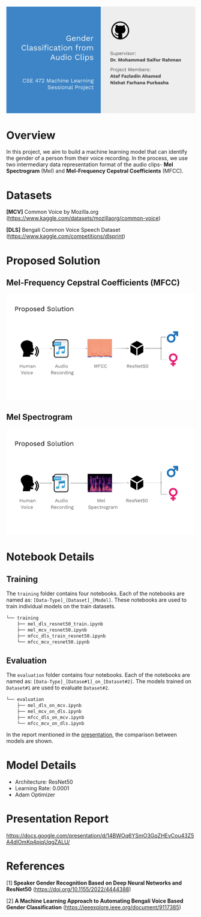 ![Project Cover Image](/docs/cover.svg)

# Overview
In this project, we aim to build a machine learning model that can identify the gender of a person from their voice recording. In the process, we use two intermediary data representation format of the audio clips- **Mel Spectrogram** (Mel) and **Mel-Frequency Cepstral Coefficients** (MFCC).


# Datasets
**[MCV]** Common Voice by Mozilla.org (https://www.kaggle.com/datasets/mozillaorg/common-voice)

**[DLS]** Bengali Common Voice Speech Dataset (https://www.kaggle.com/competitions/dlsprint)


# Proposed Solution
## Mel-Frequency Cepstral Coefficients (MFCC)
![Project Cover Image](/docs/mfcc.png)
## Mel Spectrogram
![Project Cover Image](/docs/mel.png)


# Notebook Details
## Training
The `training` folder contains four notebooks. Each of the notebooks are named as: `[Data-Type]_[Dataset]_[Model]`. These notebooks are used to train individual models on the train datasets.

```      
└── training
    ├── mel_dls_resnet50_train.ipynb 
    ├── mel_mcv_resnet50.ipynb       
    ├── mfcc_dls_train_resnet50.ipynb
    └── mfcc_mcv_resnet50.ipynb
```

## Evaluation
The `evaluation` folder contains four notebooks. Each of the notebooks are named as: `[Data-Type]_[Datase#1]_on_[Dataset#2]`. The models trained on `Dataset#1` are used to evaluate `Dataset#2`.

```
└── evaluation
    ├── mel_dls_on_mcv.ipynb
    ├── mel_mcv_on_dls.ipynb
    ├── mfcc_dls_on_mcv.ipynb        
    └── mfcc_mcv_on_dls.ipynb
```

In the report mentioned in the [presentation](#presentation-report), the comparison between models are shown.


# Model Details
- Architecture: ResNet50
- Learning Rate: 0.0001
- Adam Optimizer


# Presentation Report
https://docs.google.com/presentation/d/14BWOq6YSmO3GqZHEvCou43Z5A4dlOmKq4pjqUqgZALU/


# References
[1]  **Speaker Gender Recognition Based on Deep Neural Networks and ResNet50** (https://doi.org/10.1155/2022/4444388)

[2]  **A Machine Learning Approach to Automating Bengali Voice Based Gender Classification** (https://ieeexplore.ieee.org/document/9117385)
